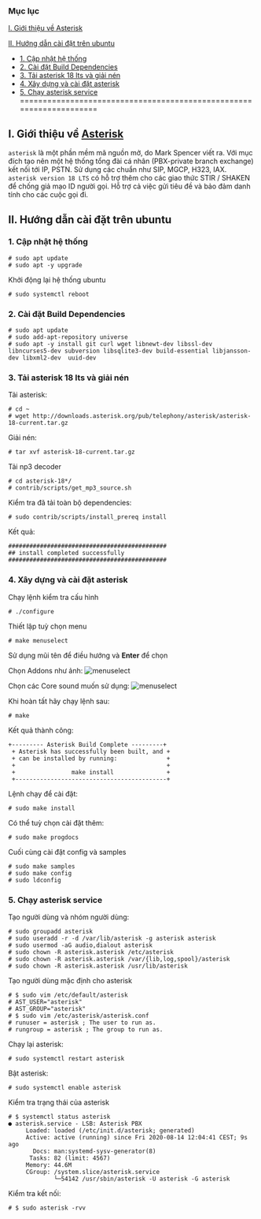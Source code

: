 ### Mục lục
[I. Giới thiệu về Asterisk](#Modau)

[II. Hướng dẫn cài đặt trên ubuntu](#caidat)
- [1. Cập nhật hệ thống](#buoc1)
- [2. Cài đặt Build Dependencies](#buoc2)
- [3. Tải asterisk 18 lts và giải nén](#buoc3)
- [4. Xây dựng và cài đặt asterisk](#buoc4)
- [5. Chạy asterisk service ](#buoc5)
====================================================================

<a name="Modau"></a>

## I. Giới thiệu về [Asterisk](https://www.asterisk.org/get-started/) 
`asterisk` là một phần mềm mã nguồn mở, do Mark Spencer viết ra. Với mục đích tạo nên một hệ thống tổng đài cá nhân (PBX-private branch exchange) kết nối tới IP, PSTN. Sử dụng các chuẩn như SIP, MGCP, H323, IAX.
`asterisk version 18 LTS` có hỗ trợ thêm cho các giao thức STIR / SHAKEN để chống giả mạo ID người gọi. Hỗ trợ cả việc gửi tiêu đề và bảo đảm danh tính cho các cuộc gọi đi.

<a name="caidat"></a>

## II. Hướng dẫn cài đặt trên ubuntu
<a name="buoc1"></a>

### 1. Cập nhật hệ thống
```
# sudo apt update
# sudo apt -y upgrade
```
Khởi động lại hệ thống ubuntu
``` 
# sudo systemctl reboot
```
<a name="buoc2"></a>

### 2. Cài đặt Build Dependencies
```
# sudo apt update
# sudo add-apt-repository universe
# sudo apt -y install git curl wget libnewt-dev libssl-dev libncurses5-dev subversion libsqlite3-dev build-essential libjansson-dev libxml2-dev  uuid-dev
```
<a name="buoc3"></a>

### 3. Tải asterisk 18 lts và giải nén
Tải asterisk:  
```
# cd ~
# wget http://downloads.asterisk.org/pub/telephony/asterisk/asterisk-18-current.tar.gz
```

Giải nén:
```
# tar xvf asterisk-18-current.tar.gz
```

Tải np3 decoder
```
# cd asterisk-18*/
# contrib/scripts/get_mp3_source.sh
```

Kiểm tra đã tải toàn bộ dependencies:
```
# sudo contrib/scripts/install_prereq install
```

Kết quả:
```
#############################################
## install completed successfully
#############################################
```
<a name="buoc4"></a>

### 4. Xây dựng và cài đặt asterisk

Chạy lệnh kiểm tra cấu hình
```
# ./configure
```

Thiết lập tuỳ chọn menu
```
# make menuselect
```

Sử dụng mũi tên để điều hướng và **Enter** để chọn 

Chọn Addons như ảnh:
![menuselect](https://computingforgeeks.com/wp-content/uploads/2018/08/install-asterisk-ubuntu-18.04-01-min.png?ezimgfmt=rs:640x197/rscb23/ng:webp/ngcb23)

Chọn các Core sound muốn sử dụng:
![menuselect](https://computingforgeeks.com/wp-content/uploads/2018/08/install-asterisk-ubuntu-18.04-02-min.png?ezimgfmt=rs:640x349/rscb23/ng:webp/ngcb23)

Khi hoàn tất hãy chạy lệnh sau:
```
# make
```

Kết quả thành công:
```
+--------- Asterisk Build Complete ---------+
 + Asterisk has successfully been built, and +
 + can be installed by running:              +
 +                                           +
 +                make install               +
 +-------------------------------------------+
```

Lệnh chạy để cài đặt:
```
# sudo make install
```

Có thể tuỳ chọn cài đặt thêm:
```
# sudo make progdocs
```

Cuối cùng cài đặt config và samples
```
# sudo make samples
# sudo make config
# sudo ldconfig
```
<a name="buoc4"></a>

### 5. Chạy asterisk service

Tạo người dùng và nhóm người dùng:
```
# sudo groupadd asterisk
# sudo useradd -r -d /var/lib/asterisk -g asterisk asterisk
# sudo usermod -aG audio,dialout asterisk
# sudo chown -R asterisk.asterisk /etc/asterisk
# sudo chown -R asterisk.asterisk /var/{lib,log,spool}/asterisk
# sudo chown -R asterisk.asterisk /usr/lib/asterisk
```

Tạo người dùng mặc định cho asterisk
```
# $ sudo vim /etc/default/asterisk
# AST_USER="asterisk"
# AST_GROUP="asterisk"
# $ sudo vim /etc/asterisk/asterisk.conf
# runuser = asterisk ; The user to run as.
# rungroup = asterisk ; The group to run as.
```

Chạy lại asterisk:
```
# sudo systemctl restart asterisk
```

Bật asterisk:
```
# sudo systemctl enable asterisk
```
Kiểm tra trạng thái của asterisk
```
# $ systemctl status asterisk
● asterisk.service - LSB: Asterisk PBX
     Loaded: loaded (/etc/init.d/asterisk; generated)
     Active: active (running) since Fri 2020-08-14 12:04:41 CEST; 9s ago
       Docs: man:systemd-sysv-generator(8)
      Tasks: 82 (limit: 4567)
     Memory: 44.6M
     CGroup: /system.slice/asterisk.service
             └─54142 /usr/sbin/asterisk -U asterisk -G asterisk
```

Kiểm tra kết nối:
```
# $ sudo asterisk -rvv
```
